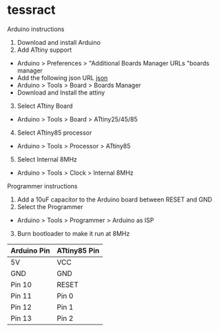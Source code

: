 # tessract

Arduino instructions

1. Download and install Arduino
2. Add ATtiny support
  * Arduino > Preferences > "Additional Boards Manager URLs "boards manager
  * Add the following json URL [json](https://raw.githubusercontent.com/damellis/attiny/ide-1.6.x-boards-manager/package_damellis_attiny_index.json)
  * Arduino > Tools > Board > Boards Manager
  * Download and Install the attiny
3. Select ATtiny Board
  * Arduino > Tools > Board > ATtiny25/45/85
4. Select ATtiny85 processor
  * Arduino > Tools > Processor > ATtiny85
5. Select Internal 8MHz
  * Arduino > Tools > Clock > Internal 8MHz

Programmer instructions

1. Add a 10uF capacitor to the Arduino board between RESET and GND
2. Select the Programmer
  * Arduino > Tools > Programmer > Arduino as ISP
3. Burn bootloader to make it run at 8MHz

| Arduino Pin | ATtiny85 Pin |
|---|---|
| 5V | VCC |
| GND | GND |
| Pin 10 | RESET |
| Pin 11 | Pin 0 |
| Pin 12 | Pin 1 |
| Pin 13 | Pin 2 |

